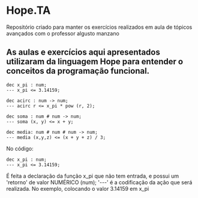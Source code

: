 # Hope.TA
Repositório criado para manter os exercícios realizados em aula de tópicos avançados com o professor algusto manzano

## As aulas e exercícios aqui apresentados utilizaram da linguagem Hope para entender o conceitos da programação funcional.


```hop
dec x_pi : num;
--- x_pi <= 3.14159;

dec acirc : num -> num;
--- acirc r <= x_pi * pow (r, 2);

dec soma : num # num -> num;
--- soma (x, y) <= x + y;

dec media: num # num # num -> num;
--- media (x,y,z) <= (x + y + z) / 3;
```

No código:


```hop
dec x_pi : num;
--- x_pi <= 3.14159;
```
É feita a declaração da função x_pi que não tem entrada, e possui um 'retorno' de valor NUMÉRICO (num);
'---' é a codificação da ação que será realizada. No exemplo, colocando o valor 3.14159 em x_pi
